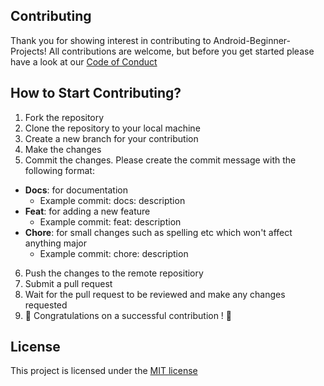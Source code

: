 ## Contributing
Thank you for showing interest in contributing to Android-Beginner-Projects!
All contributions are welcome, but before you get started please have a look at our [Code of Conduct](https://github.com/ToolJet/ToolJet/blob/develop/CODE_OF_CONDUCT.md)

## How to Start Contributing?
1. Fork the repository
2. Clone the repository to your local machine
3. Create a new branch for your contribution
4. Make the changes
5. Commit the changes. Please create the commit message with the following format:

- **Docs**: for documentation
  -  Example commit: docs: description
- **Feat**: for adding a new feature
  -  Example commit: feat: description
- **Chore**: for small changes such as spelling etc which won't affect anything major
  - Example commit: chore: description
6. Push the changes to the remote repositiory
7. Submit a pull request
8. Wait for the pull request to be reviewed and make any changes requested
9. :tada: Congratulations on a successful contribution ! :tada:

## License
This project is licensed under the [MIT license](https://github.com/akebu6/Google-Data-Analystics-Certificate/blob/main/LICENSE)
